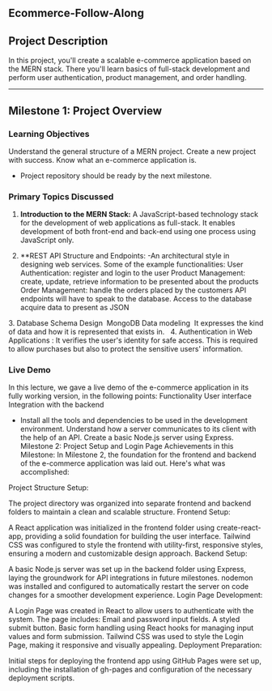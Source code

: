 Ecommerce-Follow-Along
-------------------------

## Project Description
 In this project, you'll create a scalable e-commerce application based on the MERN stack. There you'll learn basics of full-stack development and perform user authentication, product management, and order handling.

-------------------------------

## Milestone 1: Project Overview

### Learning Objectives
 Understand the general structure of a MERN project.
 Create a new project with success.
 Know what an e-commerce application is.
- Project repository should be ready by the next milestone.

### Primary Topics Discussed
1. **Introduction to the MERN Stack:**
   A JavaScript-based technology stack for the development of web applications as full-stack.
   It enables development of both front-end and back-end using one process using JavaScript only.

2. **REST API Structure and Endpoints:
-An architectural style in designing web services.
Some of the example functionalities:
User Authentication: register and login to the user
Product Management: create, update, retrieve information to be presented about the products
Order Management: handle the orders placed by the customers
API endpoints will have to speak to the database. Access to the database acquire data to present as JSON

3. Database Schema Design
 MongoDB Data modeling
 It expresses the kind of data and how it is represented that exists in.
 
4. Authentication in Web Applications :
It verifies the user's identity for safe access.
This is required to allow purchases but also to protect the sensitive users' information.
 
### Live Demo
In this lecture, we gave a live demo of the e-commerce application in its fully working version, in the following points:
Functionality
User interface
Integration with the backend
- Install all the tools and dependencies to be used in the development environment.
Understand how a server communicates to its client with the help of an API.
Create a basic Node.js server using Express.
Milestone 2: Project Setup and Login Page
Achievements in this Milestone:
In Milestone 2, the foundation for the frontend and backend of the e-commerce application was laid out. Here's what was accomplished:

Project Structure Setup:

The project directory was organized into separate frontend and backend folders to maintain a clean and scalable structure.
Frontend Setup:

A React application was initialized in the frontend folder using create-react-app, providing a solid foundation for building the user interface.
Tailwind CSS was configured to style the frontend with utility-first, responsive styles, ensuring a modern and customizable design approach.
Backend Setup:

A basic Node.js server was set up in the backend folder using Express, laying the groundwork for API integrations in future milestones.
nodemon was installed and configured to automatically restart the server on code changes for a smoother development experience.
Login Page Development:

A Login Page was created in React to allow users to authenticate with the system. The page includes:
Email and password input fields.
A styled submit button.
Basic form handling using React hooks for managing input values and form submission.
Tailwind CSS was used to style the Login Page, making it responsive and visually appealing.
Deployment Preparation:

Initial steps for deploying the frontend app using GitHub Pages were set up, including the installation of gh-pages and configuration of the necessary deployment scripts.


